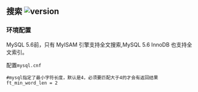 ## 搜索 ![version](https://img.shields.io/github/release/ztbcms/ztbcms-Search.svg?maxAge=36000)

### 环境配置

MySQL 5.6前，只有 MyISAM 引擎支持全文搜索,MySQL 5.6 InnoDB 也支持全文索引。

配置`mysql.cnf` 
```
#mysql指定了最小字符长度，默认是4，必须要匹配大于4的才会有返回结果
ft_min_word_len = 2
```
